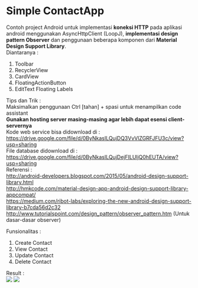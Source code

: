 # Simple ContactApp
Contoh project Android untuk implementasi <b>koneksi HTTP</b> pada aplikasi android menggunakan AsyncHttpClient (LoopJ), <b>implementasi design pattern Observer</b> dan penggunaan beberapa komponen dari <b>Material Design Support Library</b>. <br>
Diantaranya :<br>
1.	Toolbar<br>
2.	RecyclerView<br>
3.	CardView<br>
4.	FloatingActionButton<br>
5.	EditText Floating Labels<br>


Tips dan Trik : <br>
Maksimalkan penggunaan Ctrl [tahan] + spasi untuk menampilkan code assistant<br>
<b>Gunakan hosting server masing-masing agar lebih dapat esensi client-servernya</b><br>
Kode web service bisa didownload di : https://drive.google.com/file/d/0ByNkasILQujDQ3VvVlZGRFJFU3c/view?usp=sharing <br>
File database didownload di : https://drive.google.com/file/d/0ByNkasILQujDejFILUljQ0hEUTA/view?usp=sharing <br>
Referensi : <br>
http://android-developers.blogspot.com/2015/05/android-design-support-library.html<br>
http://hmkcode.com/material-design-app-android-design-support-library-appcompat/<br>
https://medium.com/ribot-labs/exploring-the-new-android-design-support-library-b7cda56d2c32 <br>
http://www.tutorialspoint.com/design_pattern/observer_pattern.htm (Untuk dasar-dasar observer)<br>

Funsionalitas :<br>
1.	Create Contact<br>
2.	View Contact<br>
3.	Update Contact<br>
4.	Delete Contact<br>

Result : <br>
<img src="http://sidiqpermana.com/images/codelab_sess_4.png"/> <img src="http://sidiqpermana.com/images/code_sess_4_b.png"/>

